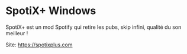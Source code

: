 # SpotiX+ Windows

SpotiX+ est un mod Spotify qui retire les pubs, skip infini, qualité du son meilleur !

Site: https://spotixplus.com
